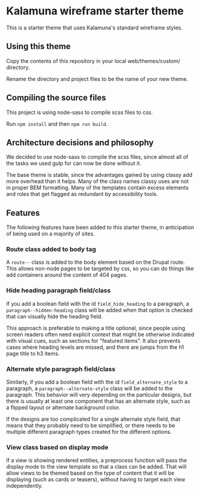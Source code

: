 # Kalamuna wireframe starter theme

This is a starter theme that uses Kalamuna's standard wireframe styles.

## Using this theme

Copy the contents of this repository in your local web/themes/custom/ directory.

Rename the directory and project files to be the name of your new theme.

## Compiling the source files

This project is using node-sass to compile scss files to css.

Run `npm install` and then `npm run build`.

## Architecture decisions and philosophy

We decided to use node-sass to compile the scss files, since almost all of the tasks we used gulp for can now be done without it.

The base theme is stable, since the advantages gained by using classy add more overhead than it helps. Many of the class names classy uses are not in proper BEM formatting. Many of the templates contain excess elements and roles that get flagged as redundant by accessibility tools.

## Features

The following features have been added to this starter theme, in anticipation of being used on a majority of sites.

### Route class added to body tag

A `route--` class is added to the body element based on the Drupal route. This allows non-node pages to be targeted by css, so you can do things like add containers around the content of 404 pages.

### Hide heading paragraph field/class

If you add a boolean field with the id `field_hide_heading` to a paragraph, a `paragraph--hidden-heading` class will be added when that option is checked that can visually hide the heading field.

This approach is preferable to making a title optional, since people using screen readers often need explicit context that might be otherwise indicated with visual cues, such as sections for "featured items". It also prevents cases where heading levels are missed, and there are jumps from the h1 page title to h3 items.

### Alternate style paragraph field/class

Similarly, if you add a boolean field with the id `field_alternate_style` to a paragraph, a `paragraph--alternate-style` class will be added to the paragraph. This behavior will very depending on the particular designs, but there is usually at least one component that has an alternate style, such as a flipped layout or alternate background color.

If the designs are too complicated for a single alternate style field, that means that they probably need to be simplified, or there needs to be multiple different paragraph types created for the different options.

### View class based on display mode

If a view is showing rendered entities, a preprocess function will pass the display mode to the view template so that a class can be added. That will allow views to be themed based on the type of content that it will be displaying (such as cards or teasers), without having to target each view independently.

